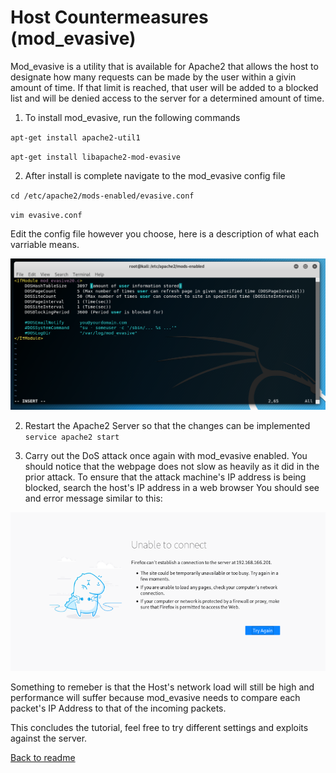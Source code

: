 # Host Countermeasures (mod_evasive)

Mod_evasive is a utility that is available for Apache2 that allows the host to designate how many requests can be made by the user within a givin amount of time.  If that limit is reached, that user will be added to a blocked list and will be denied access to the server for a determined amount of time.

1.  To install mod_evasive, run the following commands

  `apt-get install apache2-util1`
  
  `apt-get install libapache2-mod-evasive`
  
  2. After install is complete navigate to the mod_evasive config file
  
  `cd /etc/apache2/mods-enabled/evasive.conf`
  
  `vim evasive.conf`
  
  Edit the config file however you choose, here is a description of what each varriable means.
  
 ![Counter1](https://github.com/cnsxp4/StojebaIT2600FinalProject/blob/master/Counter1.png)
 
2.  Restart the Apache2 Server so that the changes can be implemented 
   `service apache2 start`
   
3. Carry out the DoS attack once again with mod_evasive enabled.  You should notice that the webpage does not slow as heavily as it did in the prior attack.  To ensure that the attack machine's IP address is being blocked, search the host's IP address in a web browser
You should see and error message similar to this:

 ![Counter2](https://github.com/cnsxp4/StojebaIT2600FinalProject/blob/master/Counter2.png)
 
 Something to remeber is that the Host's network load will still be high and performance will suffer because mod_evasive needs to compare each packet's IP Address to that of the incoming packets.  
 
 This concludes the tutorial, feel free to try different settings and exploits against the server.
  
 [Back to readme](README.md)

  
  
